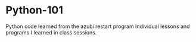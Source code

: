 # Python-101
Python code learned from the azubi restart program
Individual lessons and programs I learned in class sessions.

